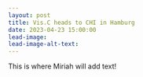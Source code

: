 ```yaml
---
layout: post
title: Vis.C heads to CHI in Hamburg
date: 2023-04-23 15:00:00
lead-image:
lead-image-alt-text:
---
```


This is where Miriah will add text!
